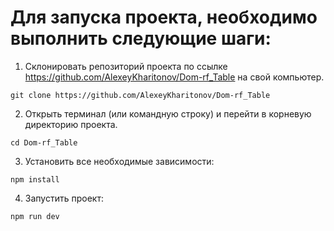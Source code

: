 # Для запуска проекта, необходимо выполнить следующие шаги:

1. Склонировать репозиторий проекта по ссылке https://github.com/AlexeyKharitonov/Dom-rf_Table на свой компьютер.

```
git clone https://github.com/AlexeyKharitonov/Dom-rf_Table
```

2. Открыть терминал (или командную строку) и перейти в корневую директорию проекта.

```
cd Dom-rf_Table
```

3. Установить все необходимые зависимости:

```
npm install
```

4. Запустить проект:

```
npm run dev
```
